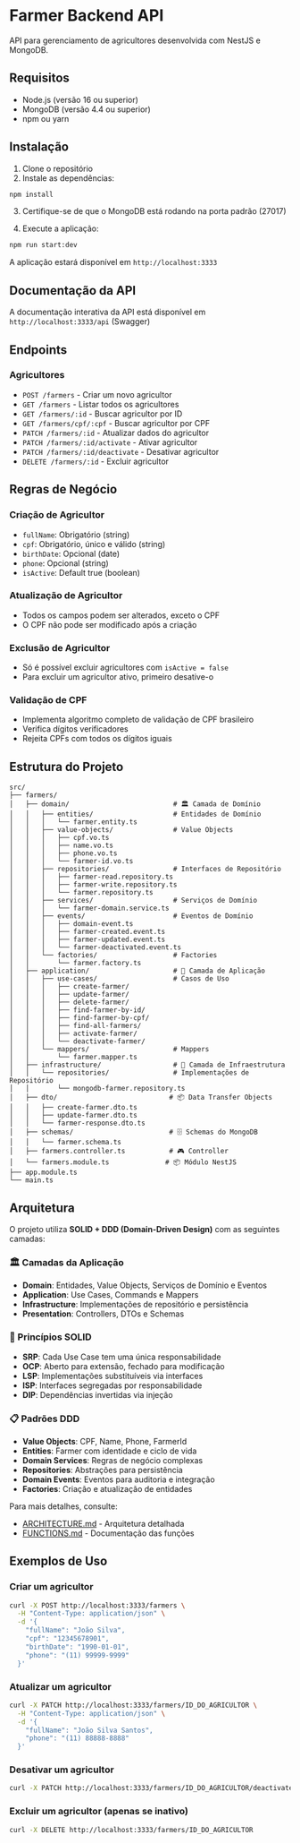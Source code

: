 # Farmer Backend API

API para gerenciamento de agricultores desenvolvida com NestJS e MongoDB.

## Requisitos

- Node.js (versão 16 ou superior)
- MongoDB (versão 4.4 ou superior)
- npm ou yarn

## Instalação

1. Clone o repositório
2. Instale as dependências:
```bash
npm install
```

3. Certifique-se de que o MongoDB está rodando na porta padrão (27017)

4. Execute a aplicação:
```bash
npm run start:dev
```

A aplicação estará disponível em `http://localhost:3333`

## Documentação da API

A documentação interativa da API está disponível em `http://localhost:3333/api` (Swagger)

## Endpoints

### Agricultores

- `POST /farmers` - Criar um novo agricultor
- `GET /farmers` - Listar todos os agricultores
- `GET /farmers/:id` - Buscar agricultor por ID
- `GET /farmers/cpf/:cpf` - Buscar agricultor por CPF
- `PATCH /farmers/:id` - Atualizar dados do agricultor
- `PATCH /farmers/:id/activate` - Ativar agricultor
- `PATCH /farmers/:id/deactivate` - Desativar agricultor
- `DELETE /farmers/:id` - Excluir agricultor

## Regras de Negócio

### Criação de Agricultor
- `fullName`: Obrigatório (string)
- `cpf`: Obrigatório, único e válido (string)
- `birthDate`: Opcional (date)
- `phone`: Opcional (string)
- `isActive`: Default true (boolean)

### Atualização de Agricultor
- Todos os campos podem ser alterados, exceto o CPF
- O CPF não pode ser modificado após a criação

### Exclusão de Agricultor
- Só é possível excluir agricultores com `isActive = false`
- Para excluir um agricultor ativo, primeiro desative-o

### Validação de CPF
- Implementa algoritmo completo de validação de CPF brasileiro
- Verifica dígitos verificadores
- Rejeita CPFs com todos os dígitos iguais

## Estrutura do Projeto

```
src/
├── farmers/
│   ├── domain/                          # 🏛️ Camada de Domínio
│   │   ├── entities/                    # Entidades de Domínio
│   │   │   └── farmer.entity.ts
│   │   ├── value-objects/               # Value Objects
│   │   │   ├── cpf.vo.ts
│   │   │   ├── name.vo.ts
│   │   │   ├── phone.vo.ts
│   │   │   └── farmer-id.vo.ts
│   │   ├── repositories/                # Interfaces de Repositório
│   │   │   ├── farmer-read.repository.ts
│   │   │   ├── farmer-write.repository.ts
│   │   │   └── farmer.repository.ts
│   │   ├── services/                    # Serviços de Domínio
│   │   │   └── farmer-domain.service.ts
│   │   ├── events/                      # Eventos de Domínio
│   │   │   ├── domain-event.ts
│   │   │   ├── farmer-created.event.ts
│   │   │   ├── farmer-updated.event.ts
│   │   │   └── farmer-deactivated.event.ts
│   │   └── factories/                   # Factories
│   │       └── farmer.factory.ts
│   ├── application/                     # 🎯 Camada de Aplicação
│   │   ├── use-cases/                   # Casos de Uso
│   │   │   ├── create-farmer/
│   │   │   ├── update-farmer/
│   │   │   ├── delete-farmer/
│   │   │   ├── find-farmer-by-id/
│   │   │   ├── find-farmer-by-cpf/
│   │   │   ├── find-all-farmers/
│   │   │   ├── activate-farmer/
│   │   │   └── deactivate-farmer/
│   │   └── mappers/                     # Mappers
│   │       └── farmer.mapper.ts
│   ├── infrastructure/                  # 🔧 Camada de Infraestrutura
│   │   └── repositories/                # Implementações de Repositório
│   │       └── mongodb-farmer.repository.ts
│   ├── dto/                            # 📦 Data Transfer Objects
│   │   ├── create-farmer.dto.ts
│   │   ├── update-farmer.dto.ts
│   │   └── farmer-response.dto.ts
│   ├── schemas/                        # 🗄️ Schemas do MongoDB
│   │   └── farmer.schema.ts
│   ├── farmers.controller.ts           # 🎮 Controller
│   └── farmers.module.ts              # 📦 Módulo NestJS
├── app.module.ts
└── main.ts
```

## Arquitetura

O projeto utiliza **SOLID + DDD (Domain-Driven Design)** com as seguintes camadas:

### **🏛️ Camadas da Aplicação**

- **Domain**: Entidades, Value Objects, Serviços de Domínio e Eventos
- **Application**: Use Cases, Commands e Mappers
- **Infrastructure**: Implementações de repositório e persistência
- **Presentation**: Controllers, DTOs e Schemas

### **🎯 Princípios SOLID**

- **SRP**: Cada Use Case tem uma única responsabilidade
- **OCP**: Aberto para extensão, fechado para modificação
- **LSP**: Implementações substituíveis via interfaces
- **ISP**: Interfaces segregadas por responsabilidade
- **DIP**: Dependências invertidas via injeção

### **📋 Padrões DDD**

- **Value Objects**: CPF, Name, Phone, FarmerId
- **Entities**: Farmer com identidade e ciclo de vida
- **Domain Services**: Regras de negócio complexas
- **Repositories**: Abstrações para persistência
- **Domain Events**: Eventos para auditoria e integração
- **Factories**: Criação e atualização de entidades

Para mais detalhes, consulte:
- [ARCHITECTURE.md](./ARCHITECTURE.md) - Arquitetura detalhada
- [FUNCTIONS.md](./FUNCTIONS.md) - Documentação das funções

## Exemplos de Uso

### Criar um agricultor
```bash
curl -X POST http://localhost:3333/farmers \
  -H "Content-Type: application/json" \
  -d '{
    "fullName": "João Silva",
    "cpf": "12345678901",
    "birthDate": "1990-01-01",
    "phone": "(11) 99999-9999"
  }'
```

### Atualizar um agricultor
```bash
curl -X PATCH http://localhost:3333/farmers/ID_DO_AGRICULTOR \
  -H "Content-Type: application/json" \
  -d '{
    "fullName": "João Silva Santos",
    "phone": "(11) 88888-8888"
  }'
```

### Desativar um agricultor
```bash
curl -X PATCH http://localhost:3333/farmers/ID_DO_AGRICULTOR/deactivate
```

### Excluir um agricultor (apenas se inativo)
```bash
curl -X DELETE http://localhost:3333/farmers/ID_DO_AGRICULTOR
```
